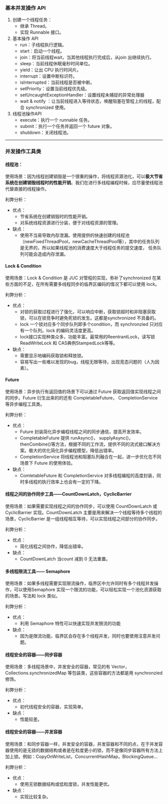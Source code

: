 ### 基本并发操作 API

1. 创建一个线程任务：
   - 继承 Thread。
   - 实现 Runnable 接口。
2. 基本操作 API
   - run：子线程执行逻辑。
   - start：启动一个线程。
   - join：将当前线程wait，当其他线程执行完成后，从join 出继续执行。
   - sleep：当前线程休眠毫秒时间单位。
   - yield：让出 CPU 执行时间片。
   - interrupt：设置中断标识符。
   - isInterrupted：当前线程是否被中断。
   - setPriority：设置当前线程优先级。
   - setUncaughtExceptionHandler：设置线程未捕捉的异常处理器
   - wait & notify ：让当前线程进入等待状态，唤醒阻塞在管程上的线程，配合 synchronized 使用。
3. 线程池操作API
   - execute：执行一个 runnable 任务。
   - submit：执行一个任务并返回一个 future 对象。
   - shutdown：关闭线程池。

---

### 并发操作工具类

#### 线程池：

使用场景：因为线程创建销毁是一个很重的操作，将线程资源池化，可以**极大节省系统在创建销毁线程时的性能开销**。我们在进行多线程编程时候，应尽量使线程池代替直接的线程操作。

利弊分析：

- 优点：
  - 节省系统在创建销毁时的性能开销。
  - 对系统线程资源进行分装，便于对线程资源的管理。
- 缺点：
  - 使用不当易导致内存泄漏。使用提供的快速创建的线程池 （newFixedThreadPool，newCacheThreadPool等），其中的任务队列是无界的，所以如果线程池的消费速度大于线程任务的提交速度， 任务队列可能会造成内存泄漏。

#### Lock & Condition

使用场景：Lock & Condition 是 JUC 对管程的实现，弥补了synchronized 在某些方面的不足，在所有需要多线程同步的临界区编码的情况下都可以使用 lock。

利弊分析：

- 优点：
  - 对锁的获取过程进行了强化，可以响应中断，获取锁超时和非阻塞获取锁，可以在锁竞争时避免死锁的发生。这都是synchronized 不具备的。
  - lock 一个锁对应多个同步队列即多个condition，而 synchronzied 只对应有一个队列。lock 的编码灵活度更高。
  - lock接口实现种类众多，功能丰富。最常用的ReentrantLock，读写锁 ReadWriteLock 和 CAS典例StampedLock等等。
- 缺点：
  - 需要显示地编码获取锁和释放锁。
  - 容易写出一些难以发现的bug，线程无限等待，出现竞态问题的（人为因素）。

#### Future 

使用场景：异步执行有返回值的场景下可以通过 Future 获取返回值实现线程之间的同步。Future 衍生出来的的还有 CompletableFuture， CompletionService 等异步编程工具类。

利弊分析：

- 优点：
  - Future 封装简化异步编程线程之间的同步通信，提高开发效率。
  - CompletableFuture 提供 runAsync()， supplyAsync()， thenCombine()等方法，根据不同的工作流，提供不同的流式接口解决方案。极大的优化简化异步编程模型，降低出错率。
  - CompletionService 将线程池和阻塞队列融合在一起，进一步优化在不同场景下 Future 的使用体验。
- 缺点：
  - ComletableFuture 和 CompletionService 对多线程编程的高度封装，同时多线程的执行效率上也会有一定的下降。

#### 线程之间的协作同步工具——CountDownLatch，CyclicBarrier

使用场景：如果需要实现线程之间的协作同步，可以使用 CountDownLatch 或 CyclicBarrier 实现。CountDownLatch 主要是用来解决一个线程等待多个线程的场景，CyclicBarrier 是一组线程相互等待，可以实现线程之间部分的协作同步。

利弊分析：

- 优点：
  - 简化线程之间协作，降低出错率。
- 缺点：
  - CountDownLatch 当count 减到 0 无法重置。

#### 多线程限流工具—— Semaphore

使用场景：如果多线程需要实现限流操作，临界区中允许同时有多个线程并发操作，可以使用Semaphore 实现一个限流的功能，可以轻松实现一个池化资源获取的场景。写法和 lock 类似。

利弊分析：

- 优点：
  - 利用 Semaphore 特性可以快速实现并发限流的功能
- 缺点：
  - 因为是限流功能，临界区会存在多个线程并发，同时也要使用注意并发问题。

#### 线程安全的容器——同步容器

使用场景：多线程场景中，并发安全的容器，常见的有 Vector，Collections.synchronizedMap 等包装类，这些容器的方法都是用 synchronzied 修饰。

利弊分析：

- 优点：
  - 初代线程安全的容器，实现简单。
- 缺点：
  - 性能较差。

#### 线程安全的容器——并发容器

使用场景：和同步容器一样，并发安全的容器，并发容器和不同的点，在于并发容器使用的是无锁的数据结构或者是在粒度更小的锁，而不是像同步容器所有方法上加上锁。例如：CopyOnWriteList，ConcurrentHashMap，BlockingQueue...

利弊分析：

- 优点：
  - 使用无锁数据结构或低粒度锁，并发性能更优。
- 缺点：
  - 实现比较复杂。

